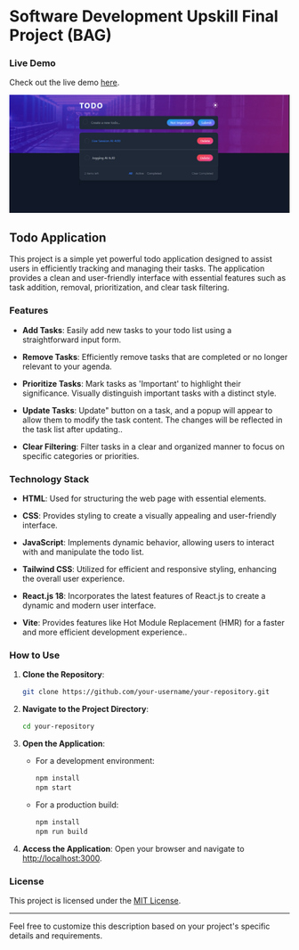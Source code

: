 # Software Development Upskill Final Project (BAG)

### Live Demo

Check out the live demo [here](https://todo-app-sigma-henna-15.vercel.app/).

![Todo Application Screenshot](./src/assets/Screenshot%202023-11-22%20114231.png)

## Todo Application

This project is a simple yet powerful todo application designed to assist users in efficiently tracking and managing their tasks. The application provides a clean and user-friendly interface with essential features such as task addition, removal, prioritization, and clear task filtering.

### Features

- **Add Tasks**: Easily add new tasks to your todo list using a straightforward input form.
  
- **Remove Tasks**: Efficiently remove tasks that are completed or no longer relevant to your agenda.

- **Prioritize Tasks**: Mark tasks as 'Important' to highlight their significance. Visually distinguish important tasks with a distinct style.

- **Update Tasks**: Update" button on a task, and a popup will appear to allow them to modify the task content. The changes will be reflected in the task list after updating..

- **Clear Filtering**: Filter tasks in a clear and organized manner to focus on specific categories or priorities.

### Technology Stack

- **HTML**: Used for structuring the web page with essential elements.

- **CSS**: Provides styling to create a visually appealing and user-friendly interface.

- **JavaScript**: Implements dynamic behavior, allowing users to interact with and manipulate the todo list.

- **Tailwind CSS**: Utilized for efficient and responsive styling, enhancing the overall user experience.

- **React.js 18**: Incorporates the latest features of React.js to create a dynamic and modern user interface.

- **Vite**: Provides features like Hot Module Replacement (HMR) for a faster and more efficient development experience..


### How to Use

1. **Clone the Repository**:
    ```bash
    git clone https://github.com/your-username/your-repository.git
    ```

2. **Navigate to the Project Directory**:
    ```bash
    cd your-repository
    ```

3. **Open the Application**:
    - For a development environment:
        ```bash
        npm install
        npm start
        ```
    - For a production build:
        ```bash
        npm install
        npm run build
        ```

4. **Access the Application**:
    Open your browser and navigate to [http://localhost:3000](http://localhost:3000).

### License

This project is licensed under the [MIT License](LICENSE).

---

Feel free to customize this description based on your project's specific details and requirements.